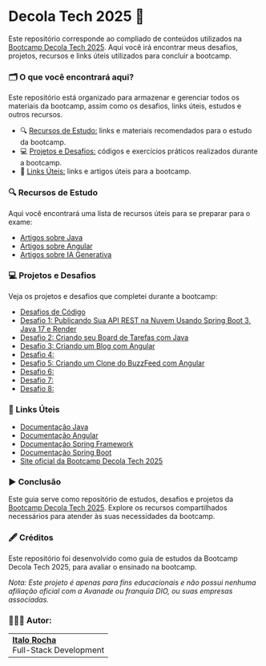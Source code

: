 # Decola Tech 2025 🧡

Este repositório corresponde ao compliado de conteúdos utilizados na [Bootcamp Decola Tech 2025](https://www.dio.me/bootcamp/decola-tech-2025). Aqui você irá encontrar meus desafios, projetos, recursos e links úteis utilizados para concluir a bootcamp.

### 🗂️ O que você encontrará aqui?
Este repositório está organizado para armazenar e gerenciar todos os materiais da bootcamp, assim como os desafios, links úteis, estudos e outros recursos.

- 🔍 [Recursos de Estudo:](https://github.com/ItaloRochaj/decola-tech-2025?tab=readme-ov-file#-recursos-de-estudo) links e materiais recomendados para o estudo da bootcamp.
- 💻 [Projetos e Desafios:](https://github.com/ItaloRochaj/decola-tech-2025?tab=readme-ov-file#-projetos-e-desafios) códigos e exercícios práticos realizados durante a bootcamp.
- 🔗 [Links Úteis:](https://github.com/ItaloRochaj/decola-tech-2025?tab=readme-ov-file#-links-%C3%BAteis) links e artigos úteis para a bootcamp.

### 🔍 Recursos de Estudo
Aqui você encontrará uma lista de recursos úteis para se preparar para o exame:
- [Artigos sobre Java]()
- [Artigos sobre Angular]()
- [Artigos sobre IA Generativa]()

### 💻 Projetos e Desafios  
Veja os projetos e desafios que completei durante a bootcamp:
- [Desafios de Código](C:\Users\italo\Documents\GitHub\decola-tech-2025\desafio1-ApiRest)
- [Desafio 1: Publicando Sua API REST na Nuvem Usando Spring Boot 3, Java 17 e Render](https://github.com/ItaloRochaj/decola-tech-2025/tree/main/desafio1-ApiRest)
- [Desafio 2: Criando seu Board de Tarefas com Java](https://github.com/ItaloRochaj/decola-tech-2025/tree/main/desafio2-BoardTasks)
- [Desafio 3: Criando um Blog com Angular](https://github.com/ItaloRochaj/decola-tech-2025/tree/main/desafio3-TechBlog)
- [Desafio 4: ]()
- [Desafio 5: 
Criando um Clone do BuzzFeed com Angular](https://github.com/ItaloRochaj/decola-tech-2025/tree/main/desafio5-BuzzFeed)
- [Desafio 6: ]()
- [Desafio 7: ]()
- [Desafio 8: ]()

### 🔗 Links Úteis
- [Documentação Java](https://docs.oracle.com/en/java/)
- [Documentação Angular](https://angular.dev/overview)
- [Documentação Spring Framework](https://docs.spring.io/spring-framework/reference/index.html)
- [Documentação Spring Boot](https://docs.spring.io/spring-boot/documentation.html)
- [Site oficial da Bootcamp Decola Tech 2025](https://www.dio.me/bootcamp/decola-tech-2025)

### ▶️ Conclusão
Este guia serve como repositório de estudos, desafios e projetos da [Bootcamp Decola Tech 2025](https://www.dio.me/bootcamp/decola-tech-2025). Explore os recursos compartilhados necessários para atender às suas necessidades da bootcamp.

### 🖋️ Créditos
Este repositório foi desenvolvido como guia de estudos da Bootcamp Decola Tech 2025, para avaliar o ensinado na bootcamp.

*Nota: Este projeto é apenas para fins educacionais e não possui nenhuma afiliação oficial com a Avanade ou franquia DIO, ou suas empresas associadas.*

### 👨🏻‍💻 Autor:
<table style="border=0">
  <tr>
    <td align="left">
      <a href="https://github.com/ItaloRochaj">
        <span><b>Italo Rocha</b></span>
      </a>
      <br>
      <span>Full-Stack Development</span>
    </td>
  </tr>
</table>
